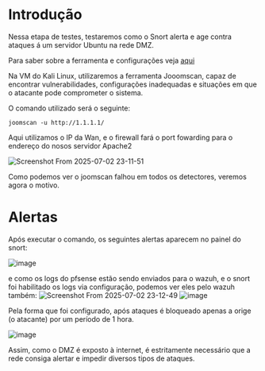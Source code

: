 # Introdução

Nessa etapa de testes, testaremos como o Snort alerta e age contra ataques á um servidor Ubuntu na rede DMZ. 

Para saber sobre a ferramenta e configurações veja [aqui](Laboratorio-SOC/Snort/Snort.md)

Na VM do Kali Linux, utilizaremos a ferramenta Jooomscan, capaz de encontrar vulnerabilidades, configurações inadequadas e situações em que o atacante pode comprometer o sistema. 

O comando utilizado será o seguinte:

``` joomscan -u http://1.1.1.1/ ```

Aqui utilizamos o IP da Wan, e o firewall fará o port fowarding para o endereço do nosos servidor Apache2

![Screenshot From 2025-07-02 23-11-51](https://github.com/user-attachments/assets/cbe3e764-b136-486d-89c4-315bd3ebbffd)

Como podemos ver o joomscan falhou em todos os detectores, veremos agora o motivo.

# Alertas
Após executar o comando, os seguintes alertas aparecem no painel do snort: 

![image](https://github.com/user-attachments/assets/98c35ee9-dcba-4d6d-baab-fac59a774ac2)

e como os logs do pfsense estão sendo enviados para o wazuh, e o snort foi habilitado os logs via configuração, podemos ver eles pelo wazuh também: 
![Screenshot From 2025-07-02 23-12-49](https://github.com/user-attachments/assets/18327cf3-6024-4e27-a84a-43a3c0260903)
![image](https://github.com/user-attachments/assets/58c40683-2f82-4e6d-9a83-99720da70d34)


Pela forma que foi configurado, após ataques é bloqueado apenas a orige (o atacante) por um período de 1 hora. 

![image](https://github.com/user-attachments/assets/e4ff05bf-f2fd-4f60-a8f9-981b22aecc96)

Assim, como o DMZ é exposto à internet, é estritamente necessário que a rede consiga alertar e impedir diversos tipos de ataques.


